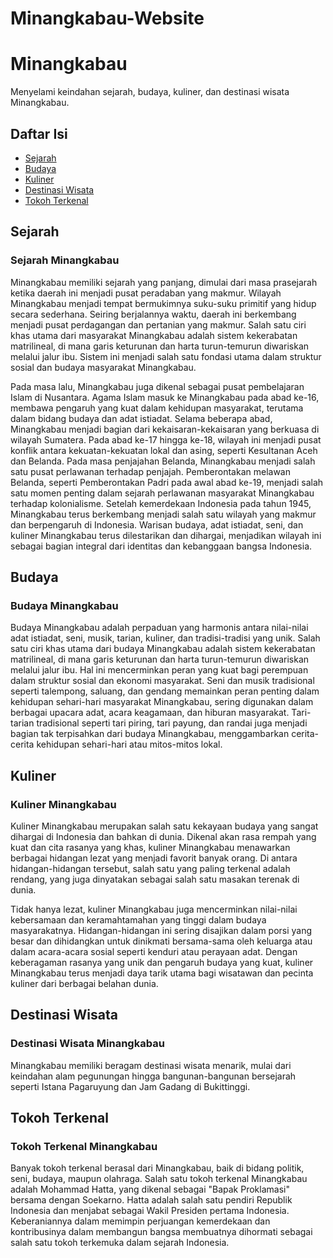 # Minangkabau-Website
# Minangkabau

Menyelami keindahan sejarah, budaya, kuliner, dan destinasi wisata Minangkabau.

## Daftar Isi

- [Sejarah](#sejarah)
- [Budaya](#budaya)
- [Kuliner](#kuliner)
- [Destinasi Wisata](#destinasi-wisata)
- [Tokoh Terkenal](#tokoh-terkenal)

## Sejarah

### Sejarah Minangkabau

Minangkabau memiliki sejarah yang panjang, dimulai dari masa prasejarah ketika daerah ini menjadi pusat peradaban yang makmur. Wilayah Minangkabau menjadi tempat bermukimnya suku-suku primitif yang hidup secara sederhana. Seiring berjalannya waktu, daerah ini berkembang menjadi pusat perdagangan dan pertanian yang makmur. Salah satu ciri khas utama dari masyarakat Minangkabau adalah sistem kekerabatan matrilineal, di mana garis keturunan dan harta turun-temurun diwariskan melalui jalur ibu. Sistem ini menjadi salah satu fondasi utama dalam struktur sosial dan budaya masyarakat Minangkabau.

Pada masa lalu, Minangkabau juga dikenal sebagai pusat pembelajaran Islam di Nusantara. Agama Islam masuk ke Minangkabau pada abad ke-16, membawa pengaruh yang kuat dalam kehidupan masyarakat, terutama dalam bidang budaya dan adat istiadat. Selama beberapa abad, Minangkabau menjadi bagian dari kekaisaran-kekaisaran yang berkuasa di wilayah Sumatera. Pada abad ke-17 hingga ke-18, wilayah ini menjadi pusat konflik antara kekuatan-kekuatan lokal dan asing, seperti Kesultanan Aceh dan Belanda. Pada masa penjajahan Belanda, Minangkabau menjadi salah satu pusat perlawanan terhadap penjajah. Pemberontakan melawan Belanda, seperti Pemberontakan Padri pada awal abad ke-19, menjadi salah satu momen penting dalam sejarah perlawanan masyarakat Minangkabau terhadap kolonialisme. Setelah kemerdekaan Indonesia pada tahun 1945, Minangkabau terus berkembang menjadi salah satu wilayah yang makmur dan berpengaruh di Indonesia. Warisan budaya, adat istiadat, seni, dan kuliner Minangkabau terus dilestarikan dan dihargai, menjadikan wilayah ini sebagai bagian integral dari identitas dan kebanggaan bangsa Indonesia.

## Budaya

### Budaya Minangkabau

Budaya Minangkabau adalah perpaduan yang harmonis antara nilai-nilai adat istiadat, seni, musik, tarian, kuliner, dan tradisi-tradisi yang unik. Salah satu ciri khas utama dari budaya Minangkabau adalah sistem kekerabatan matrilineal, di mana garis keturunan dan harta turun-temurun diwariskan melalui jalur ibu. Hal ini mencerminkan peran yang kuat bagi perempuan dalam struktur sosial dan ekonomi masyarakat. Seni dan musik tradisional seperti talempong, saluang, dan gendang memainkan peran penting dalam kehidupan sehari-hari masyarakat Minangkabau, sering digunakan dalam berbagai upacara adat, acara keagamaan, dan hiburan masyarakat. Tari-tarian tradisional seperti tari piring, tari payung, dan randai juga menjadi bagian tak terpisahkan dari budaya Minangkabau, menggambarkan cerita-cerita kehidupan sehari-hari atau mitos-mitos lokal.

## Kuliner

### Kuliner Minangkabau

Kuliner Minangkabau merupakan salah satu kekayaan budaya yang sangat dihargai di Indonesia dan bahkan di dunia. Dikenal akan rasa rempah yang kuat dan cita rasanya yang khas, kuliner Minangkabau menawarkan berbagai hidangan lezat yang menjadi favorit banyak orang. Di antara hidangan-hidangan tersebut, salah satu yang paling terkenal adalah rendang, yang juga dinyatakan sebagai salah satu masakan terenak di dunia.

Tidak hanya lezat, kuliner Minangkabau juga mencerminkan nilai-nilai kebersamaan dan keramahtamahan yang tinggi dalam budaya masyarakatnya. Hidangan-hidangan ini sering disajikan dalam porsi yang besar dan dihidangkan untuk dinikmati bersama-sama oleh keluarga atau dalam acara-acara sosial seperti kenduri atau perayaan adat. Dengan keberagaman rasanya yang unik dan pengaruh budaya yang kuat, kuliner Minangkabau terus menjadi daya tarik utama bagi wisatawan dan pecinta kuliner dari berbagai belahan dunia.

## Destinasi Wisata

### Destinasi Wisata Minangkabau

Minangkabau memiliki beragam destinasi wisata menarik, mulai dari keindahan alam pegunungan hingga bangunan-bangunan bersejarah seperti Istana Pagaruyung dan Jam Gadang di Bukittinggi.

## Tokoh Terkenal

### Tokoh Terkenal Minangkabau

Banyak tokoh terkenal berasal dari Minangkabau, baik di bidang politik, seni, budaya, maupun olahraga. Salah satu tokoh terkenal Minangkabau adalah Mohammad Hatta, yang dikenal sebagai "Bapak Proklamasi" bersama dengan Soekarno. Hatta adalah salah satu pendiri Republik Indonesia dan menjabat sebagai Wakil Presiden pertama Indonesia. Keberaniannya dalam memimpin perjuangan kemerdekaan dan kontribusinya dalam membangun bangsa membuatnya dihormati sebagai salah satu tokoh terkemuka dalam sejarah Indonesia.
